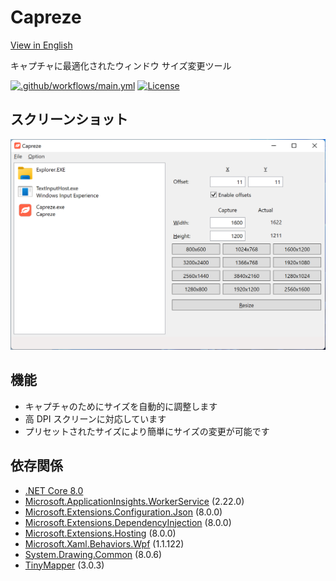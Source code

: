 # Capreze

[View in English](README.md)

キャプチャに最適化されたウィンドウ サイズ変更ツール

[![.github/workflows/main.yml](https://github.com/karamem0/capreze/actions/workflows/workflow.yml/badge.svg)](https://github.com/karamem0/capreze/actions/workflows/workflow.yml)
[![License](https://img.shields.io/github/license/karamem0/capreze.svg)](https://github.com/karamem0/capreze/blob/main/LICENSE)

## スクリーンショット

![スクリーンショット](./assets/Screenshot.png)

## 機能

- キャプチャのためにサイズを自動的に調整します
- 高 DPI スクリーンに対応しています
- プリセットされたサイズにより簡単にサイズの変更が可能です

## 依存関係

- [.NET Core 8.0](https://dotnet.microsoft.com/download/dotnet-core/8.0)
- [Microsoft.ApplicationInsights.WorkerService](https://www.nuget.org/packages/Microsoft.ApplicationInsights.WorkerService/2.22.0) (2.22.0)
- [Microsoft.Extensions.Configuration.Json](https://www.nuget.org/packages/Microsoft.Extensions.Configuration.Json/8.0.0) (8.0.0)
- [Microsoft.Extensions.DependencyInjection](https://www.nuget.org/packages/Microsoft.Extensions.DependencyInjection/8.0.0) (8.0.0)
- [Microsoft.Extensions.Hosting](https://www.nuget.org/packages/Microsoft.Extensions.Hosting/8.0.0) (8.0.0)
- [Microsoft.Xaml.Behaviors.Wpf](https://www.nuget.org/packages/Microsoft.Xaml.Behaviors.Wpf/1.1.122) (1.1.122)
- [System.Drawing.Common](https://www.nuget.org/packages/System.Drawing.Common/8.0.6) (8.0.6)
- [TinyMapper](https://www.nuget.org/packages/TinyMapper/3.0.3) (3.0.3)
